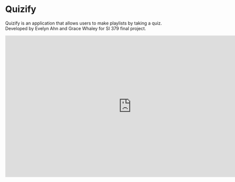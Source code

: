# Quizify

Quizify is an application that allows users to make playlists by taking a quiz.<br />
Developed by Evelyn Ahn and Grace Whaley for SI 379 final project.

<iframe style="border: 1px solid rgba(0, 0, 0, 0.1);" width="800" height="450" src="https://www.figma.com/embed?embed_host=share&url=https%3A%2F%2Fwww.figma.com%2Fproto%2FfPLVE9FC2eU0WOsWcMgzs5%2FSI-379-Final-Project%3Fpage-id%3D101%253A2%26type%3Ddesign%26node-id%3D101-4%26viewport%3D222%252C466%252C0.05%26t%3DN63VCQQaYuMr7LwM-1%26scaling%3Dcontain%26starting-point-node-id%3D101%253A4%26mode%3Ddesign" allowfullscreen></iframe>
